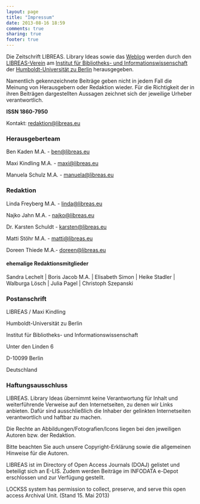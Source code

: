 ```yaml
---
layout: page
title: "Impressum"
date: 2013-08-16 18:59
comments: true
sharing: true
footer: true
---
```

Die Zeitschrift LIBREAS. Library Ideas sowie das [Weblog](http://libreas.wordpress.com/) werden durch den [LIBREAS-Verein](http://libreas-verein.eu/) am [Institut für Bibliotheks- und Informationswissenschaft](http://www.ibi.hu-berlin.de) der [Humboldt-Universität zu Berlin](http://www.hu-berlin.de) herausgegeben.

Namentlich gekennzeichnete Beiträge geben nicht in jedem Fall die Meinung von Herausgebern oder Redaktion wieder. Für die Richtigkeit der in ihren Beiträgen dargestellten Aussagen zeichnet sich der jeweilige Urheber verantwortlich.

**ISSN 1860-7950**

Kontakt: redaktion@libreas.eu

### Herausgeberteam

Ben Kaden M.A. - ben@libreas.eu

Maxi Kindling M.A. - maxi@libreas.eu

Manuela Schulz M.A. - manuela@libreas.eu

### Redaktion

Linda Freyberg M.A. - linda@libreas.eu

Najko Jahn M.A. - najko@libreas.eu

Dr. Karsten Schuldt - karsten@libreas.eu

Matti Stöhr M.A. - matti@libreas.eu

Doreen Thiede M.A.- doreen@libreas.eu

#### ehemalige Redaktionsmitglieder   	 

Sandra Lechelt | Boris Jacob M.A. | Elisabeth Simon | Heike Stadler | Walburga Lösch | Julia Pagel | Christoph Szepanski
 	 
### Postanschrift

LIBREAS / Maxi Kindling

Humboldt-Universität zu Berlin

Institut für Bibliotheks- und Informationswissenschaft

Unter den Linden 6

D-10099 Berlin

Deutschland

### Haftungsausschluss

LIBREAS. Library Ideas übernimmt keine Verantwortung für Inhalt und weiterführende Verweise auf den Internetseiten, zu denen wir Links anbieten. Dafür sind ausschließlich die Inhaber der gelinkten Internetseiten verantwortlich und haftbar zu machen.

Die Rechte an Abbildungen/Fotografien/Icons liegen bei den jeweiligen Autoren bzw. der Redaktion.

Bitte beachten Sie auch unsere Copyright-Erklärung sowie die allgemeinen Hinweise für die Autoren.

LIBREAS ist im Directory of Open Access Journals (DOAJ) gelistet und beteiligt sich an E-LIS. Zudem werden Beiträge im INFODATA e-Depot erschlossen und zur Verfügung gestellt.


LOCKSS system has permission to collect, preserve, and serve this open access Archival Unit. 
(Stand 15. Mai 2013)



